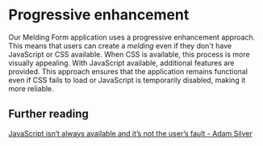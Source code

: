# Progressive enhancement

Our Melding Form application uses a progressive enhancement approach.
This means that users can create a _melding_ even if they don't have JavaScript or CSS available.
When CSS is available, this process is more visually appealing.
With JavaScript available, additional features are provided.
This approach ensures that the application remains functional even if CSS fails to load or JavaScript is temporarily disabled, making it more reliable.

## Further reading

[JavaScript isn’t always available and it’s not the user’s fault - Adam Silver](https://adamsilver.io/blog/javascript-isnt-always-available-and-its-not-the-users-fault/)

